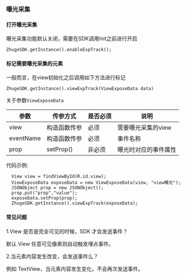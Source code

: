 ### 曝光采集

#### 打开曝光采集

曝光采集功能默认关闭，需要在SDK调用Init之前进行开启

```
ZhugeSDK.getInstance().enableExpTrack();

```

#### 标记需要曝光采集的元素

一般而言，在view初始化之后调用如下方法进行标记
```
ZhugeSDK.getInstance().viewExpTrack(ViewExposeData data)

```

关于参数```ViewExposeData```

参数 | 传参方式 | 是否必须 | 说明
---|---|---|---
view | 构造函数传参 | 必须 | 需要曝光采集的view
eventName | 构造函数传参 | 必须 | 事件名称
prop | setProp() | 非必须 | 曝光时对应的事件属性

代码示例:

```
  View view = findViewById(R.id.view);
  ViewExposeData exposeData = new ViewExposeData(view, "view曝光");
  JSONObject prop = new JSONObject();
  prop.put("prop","value");
  exposeData.setProp(prop);
  ZhugeSDK.getInstance().viewExpTrack(exposeData);
```

#### 常见问题

1.View 是否是完全可见的时候，SDK 才会发送事件？

  默认 View 任意可见像素则自动触发埋点事件。

2.当元素内容发生改变，会发送事件么？

例如 TextView，当元素内容发生变化，不会再次发送事件。  